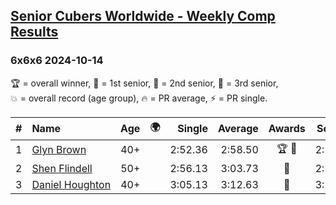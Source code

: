 <style>table {white-space: nowrap;}</style>
<link rel="stylesheet" type="text/css" href="/scw-comp/css/flags.css" />

## [Senior Cubers Worldwide - Weekly Comp Results](/scw-comp/results/)
### 6x6x6 2024-10-14

<span style="white-space: nowrap;">🏆 = overall winner</span>, <span style="white-space: nowrap;">🥇 = 1st senior</span>, <span style="white-space: nowrap;">🥈 = 2nd senior</span>, <span style="white-space: nowrap;">🥉 = 3rd senior</span>, <span style="white-space: nowrap;">💥 = overall record (age group)</span>, <span style="white-space: nowrap;">🔥 = PR average</span>, <span style="white-space: nowrap;">⚡ = PR single</span>.

| # | Name | Age | 🌍 | Single | Average | Awards | Solve 1 | Solve 2 | Solve 3 | Video |
| :--: | :-- | :--: | :--: | --: | --: | :--: | --: | --: | --: | :-- |
| 1 | [Glyn Brown](../../persons/glyn_brown/666.md) | 40+ | <i class="flag flag-GB" /> | 2:52.36 | 2:58.50 | 🏆 🥇 | 2:59.74 | 2:52.36 | 3:03.41 | [Desktop](https://www.facebook.com/events/1556569994978787/permalink/1563509217618198) / [Mobile](https://m.facebook.com/events/1556569994978787?view=permalink&id=1563509217618198) |
| 2 | [Shen Flindell](../../persons/shen_flindell/666.md) | 50+ | <i class="flag flag-AU" /> | 2:56.13 | 3:03.73 | 🥈 | 2:56.13 | 3:14.03 | 3:01.03 | [Desktop](https://www.facebook.com/745394767/videos/8646067292139819) / [Mobile](https://m.facebook.com/745394767/videos/8646067292139819) |
| 3 | [Daniel Houghton](../../persons/daniel_houghton/666.md) | 40+ | <i class="flag flag-CH" /> | 3:05.13 | 3:12.63 | 🥉 | 3:24.89 | 3:05.13 | 3:07.87 | [Desktop](https://www.facebook.com/events/1556569994978787/permalink/1561852594450527) / [Mobile](https://m.facebook.com/events/1556569994978787?view=permalink&id=1561852594450527) |

<!-- Global site tag (gtag.js) - Google Analytics -->
<script async src="https://www.googletagmanager.com/gtag/js?id=UA-86348435-3"></script>
<script>window.dataLayer = window.dataLayer || []; function gtag() {dataLayer.push(arguments);} gtag('js', new Date()); gtag('config', 'UA-86348435-3');</script>
